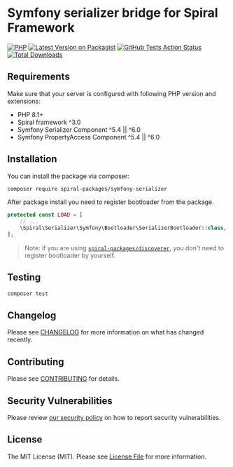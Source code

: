 # Symfony serializer bridge for Spiral Framework

[![PHP](https://img.shields.io/packagist/php-v/spiral-packages/symfony-serializer.svg?style=flat-square)](https://packagist.org/packages/spiral-packages/symfony-serializer)
[![Latest Version on Packagist](https://img.shields.io/packagist/v/spiral-packages/symfony-serializer.svg?style=flat-square)](https://packagist.org/packages/spiral-packages/symfony-serializer)
[![GitHub Tests Action Status](https://img.shields.io/github/workflow/status/spiral-packages/symfony-serializer/run-tests?label=tests&style=flat-square)](https://github.com/spiral-packages/symfony-serializer/actions?query=workflow%3Arun-tests+branch%3Amain)
[![Total Downloads](https://img.shields.io/packagist/dt/spiral-packages/symfony-serializer.svg?style=flat-square)](https://packagist.org/packages/spiral-packages/symfony-serializer)

## Requirements

Make sure that your server is configured with following PHP version and extensions:

- PHP 8.1+
- Spiral framework ^3.0
- Symfony Serializer Component ^5.4 || ^6.0
- Symfony PropertyAccess Component ^5.4 || ^6.0

## Installation

You can install the package via composer:

```bash
composer require spiral-packages/symfony-serializer
```

After package install you need to register bootloader from the package.

```php
protected const LOAD = [
    // ...
    \Spiral\Serializer\Symfony\Bootloader\SerializerBootloader::class,
];
```

> Note: if you are using [`spiral-packages/discoverer`](https://github.com/spiral-packages/discoverer),
> you don't need to register bootloader by yourself.

## Testing

```bash
composer test
```

## Changelog

Please see [CHANGELOG](CHANGELOG.md) for more information on what has changed recently.

## Contributing

Please see [CONTRIBUTING](.github/CONTRIBUTING.md) for details.

## Security Vulnerabilities

Please review [our security policy](../../security/policy) on how to report security vulnerabilities.

## License

The MIT License (MIT). Please see [License File](LICENSE) for more information.
